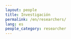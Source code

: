 ```yaml
---
layout: people
title: Investigación
permalink: /en/researchers/
lang: es
people_category: researcher
---
```


